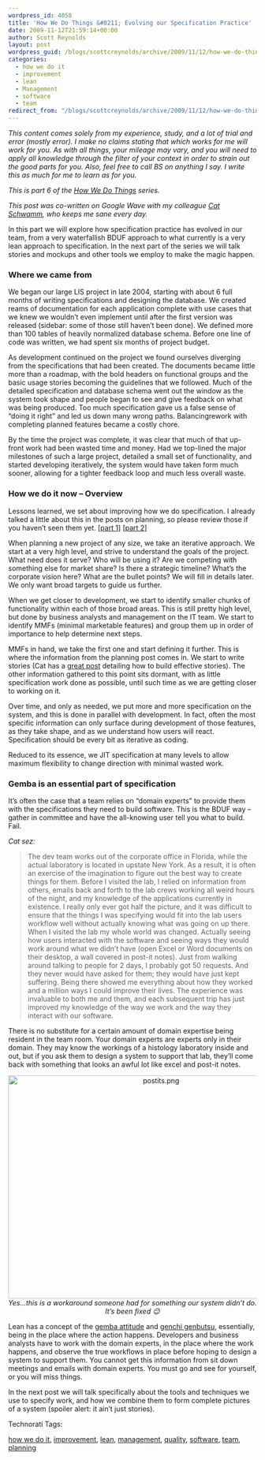 ```yaml
---
wordpress_id: 4058
title: 'How We Do Things &#8211; Evolving our Specification Practice'
date: 2009-11-12T21:59:14+00:00
author: Scott Reynolds
layout: post
wordpress_guid: /blogs/scottcreynolds/archive/2009/11/12/how-we-do-things-evolving-our-specification-practice.aspx
categories:
  - how we do it
  - improvement
  - lean
  - Management
  - software
  - team
redirect_from: "/blogs/scottcreynolds/archive/2009/11/12/how-we-do-things-evolving-our-specification-practice.aspx/"
---
```

_This content comes solely from my experience, study, and a lot of trial and error (mostly error). I make no claims stating that which works for me will work for you. As with all things, your mileage may vary, and you will need to apply all knowledge through the filter of your context in order to strain out the good parts for you. Also, feel free to call BS on anything I say. I write this as much for me to learn as for you._

_This is part 6 of the [How We Do Things](https://lostechies.com/blogs/scottcreynolds/archive/2009/10/04/how-we-do-things-preamble-and-contents.aspx) series._

_This post was co-written on Google Wave with my colleague [Cat Schwamm](http://www.catschwamm.com), who keeps me sane every day._

In this part we will explore how specification practice has evolved in our team, from a very waterfallish BDUF approach to what currently is a very lean approach to specification. In the next part of the series we will talk stories and mockups and other tools we employ to make the magic happen.

### Where we came from

We began our large LIS project in late 2004, starting with about 6 full months of writing specifications and designing the database. We created reams of documentation for each application complete with use cases that we knew we wouldn&#8217;t even implement until after the first version was released (sidebar: some of those still haven&#8217;t been done). We defined more than 100 tables of heavily normalized database schema. Before one line of code was written, we had spent six months of project budget.

As development continued on the project we found ourselves diverging from the specifications that had been created. The documents became little more than a roadmap, with the bold headers on functional groups and the basic usage stories becoming the guidelines that we followed. Much of the detailed specification and database schema went out the window as the system took shape and people began to see and give feedback on what was being produced. Too much specification gave us a false sense of &#8220;doing it right&#8221; and led us down many wrong paths. Balancingrework with completing planned features became a costly chore.

By the time the project was complete, it was clear that much of that up-front work had been wasted time and money. Had we top-lined the major milestones of such a large project, detailed a small set of functionality, and started developing iteratively, the system would have taken form much sooner, allowing for a tighter feedback loop and much less overall waste.

### How we do it now &#8211; Overview

Lessons learned, we set about improving how we do specification. I already talked a little about this in the posts on planning, so please review those if you haven&#8217;t seen them yet. [[part 1]](http://www.scottcreynolds.com/archive/2009/10/05/607.aspx) [[part 2]](http://www.scottcreynolds.com/archive/2009/10/06/609.aspx)

When planning a new project of any size, we take an iterative approach. We start at a very high level, and strive to understand the goals of the project. What need does it serve? Who will be using it? Are we competing with something else for market share? Is there a strategic timeline? What&#8217;s the corporate vision here? What are the bullet points? We will fill in details later. We only want broad targets to guide us further.

When we get closer to development, we start to identify smaller chunks of functionality within each of those broad areas. This is still pretty high level, but done by business analysts and management on the IT team. We start to identify MMFs (minimal marketable features) and group them up in order of importance to help determine next steps.

MMFs in hand, we take the first one and start defining it further. This is where the information from the planning post comes in. We start to write stories (Cat has a [great post](http://catschwamm.com/2009/08/09/constructing-effective-user-stories-or-my-user-stories-bring-all-the-boys-to-the-yard/) detailing how to build effective stories). The other information gathered to this point sits dormant, with as little specification work done as possible, until such time as we are getting closer to working on it.

Over time, and only as needed, we put more and more specification on the system, and this is done in parallel with development. In fact, often the most specific information can only surface during development of those features, as they take shape, and as we understand how users will react. Specification should be every bit as iterative as coding.

Reduced to its essence, we JIT specification at many levels to allow maximum flexibility to change direction with minimal wasted work.

### Gemba is an essential part of specification

It&#8217;s often the case that a team relies on &#8220;domain experts&#8221; to provide them with the specifications they need to build software. This is the BDUF way &#8211; gather in committee and have the all-knowing user tell you what to build. Fail.

_Cat sez:_ 

> The dev team works out of the corporate office in Florida, while the actual laboratory is located in upstate New York. As a result, it is often an exercise of the imagination to figure out the best way to create things for them. Before I visited the lab, I relied on information from others, emails back and forth to the lab crews working all weird hours of the night, and my knowledge of the applications currently in existence. I really only ever got half the picture, and it was difficult to ensure that the things I was specifying would fit into the lab users workflow well without actually knowing what was going on up there. When I visited the lab my whole world was changed. Actually seeing how users interacted with the software and seeing ways they would work around what we didn&#8217;t have (open Excel or Word documents on their desktop, a wall covered in post-it notes). Just from walking around talking to people for 2 days, I probably got 50 requests. And they never would have asked for them; they would have just kept suffering. Being there showed me everything about how they worked and a million ways I could improve their lives. The experience was invaluable to both me and them, and each subsequent trip has just improved my knowledge of the way we work and the way they interact with our software.

There is no substitute for a certain amount of domain expertise being resident in the team room. Your domain experts are experts only in their domain. They may know the workings of a histology laboratory inside and out, but if you ask them to design a system to support that lab, they&#8217;ll come back with something that looks an awful lot like excel and post-it notes.

<div style="text-align:center">
  <img src="https://lostechies.com/content/scottreynolds/uploads/2011/03/postits.png" alt="postits.png" border="0" width="604" height="453" /><br /> <em>Yes&#8230;this is a workaround someone had for something our system didn&#8217;t do. It&#8217;s been fixed 😉</em>
</div>

Lean has a concept of the [gemba attitude](http://en.wikipedia.org/wiki/Gemba) and [genchi genbutsu](http://en.wikipedia.org/wiki/Genchi_Genbutsu), essentially, being in the place where the action happens. Developers and business analysts have to work with the domain experts, in the place where the work happens, and observe the true workflows in place before hoping to design a system to support them. You cannot get this information from sit down meetings and emails with domain experts. You must go and see for yourself, or you will miss things.

In the next post we will talk specifically about the tools and techniques we use to specify work, and how we combine them to form complete pictures of a system (spoiler alert: it ain&#8217;t just stories).</div> 

<!-- Technorati Tags Start -->

Technorati Tags:
  
<a href="http://technorati.com/tag/how                   4e                  12o                   4t" rel="tag">how we do it</a>, <a href="http://technorati.com/tag/improvement" rel="tag">improvement</a>, <a href="http://technorati.com/tag/lean" rel="tag">lean</a>, <a href="http://technorati.com/tag/management" rel="tag">management</a>, <a href="http://technorati.com/tag/quality" rel="tag">quality</a>, <a href="http://technorati.com/tag/software" rel="tag">software</a>, <a href="http://technorati.com/tag/team" rel="tag">team</a>, <a href="http://technorati.com/tag/planning" rel="tag">planning</a> 

<!-- Technorati Tags End -->